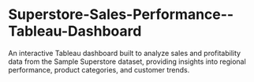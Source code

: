 # Superstore-Sales-Performance--Tableau-Dashboard
An interactive Tableau dashboard built to analyze sales and profitability data from the Sample Superstore dataset, providing insights into regional performance, product categories, and customer trends.
